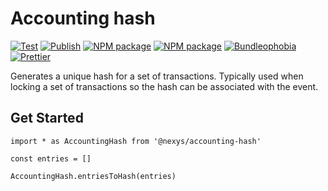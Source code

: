 # Accounting hash

[![Test](https://github.com/nexys-admin/accounting-hash/actions/workflows/test.yml/badge.svg)](https://github.com/nexys-admin/accounting-hash/actions/workflows/test.yml)
[![Publish](https://github.com/nexys-admin/accounting-hash/actions/workflows/publish.yml/badge.svg)](https://github.com/nexys-admin/accounting-hash/actions/workflows/publish.yml)
[![NPM package](https://badge.fury.io/js/%40nexys%2Faccounting-hash.svg)](https://www.npmjs.com/package/@nexys/accounting-hash)
[![NPM package](https://img.shields.io/npm/v/@nexys/accounting-hash.svg)](https://www.npmjs.com/package/@nexys/accounting-hash)
[![Bundleophobia](https://badgen.net/bundlephobia/min/@nexys/accounting-hash)](https://bundlephobia.com/result?p=@nexys/accounting-hash)
[![Prettier](https://img.shields.io/badge/code_style-prettier-ff69b4.svg)](https://prettier.io/)

Generates a unique hash for a set of transactions. Typically used when locking a set of transactions so the hash can be associated with the event.

## Get Started

```
import * as AccountingHash from '@nexys/accounting-hash'

const entries = []

AccountingHash.entriesToHash(entries)
```
